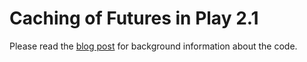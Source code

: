 # Caching of Futures in Play 2.1
Please read the [blog post][ofblog] for background information about the code.

  [ofblog]: http://blog.openforce.com/2013/06/03/caching-of-futures-in-play-2-1-and-scala/
